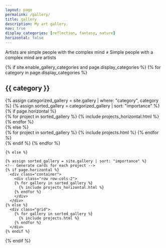 ```yaml
---
layout: page
permalink: /gallery/
title: gallery
description: My art gallery.
nav: true
display_categories: [reflection, fantasy, nature]
horizontal: false
---
```


Artists are simple people with the complex mind ≠ Simple people with a complex mind are artists

<div class="projects">
 {% if site.enable_gallery_categories and page.display_categories %}
   <!-- Display categorized projects -->
    {% for category in page.display_categories %}
      <h2 class="category">{{ category }}</h2>
      {% assign categorized_gallery = site.gallery | where: "category", category %}
      {% assign sorted_gallery = categorized_gallery | sort: "importance" %}
      <!-- Generate cards for each project -->
      {% if page.horizontal %}
        <div class="container">
          <div class="row row-cols-2">
          {% for project in sorted_gallery %}
            {% include projects_horizontal.html %}
          {% endfor %}
          </div>
        </div>
      {% else %}
        <div class="grid">
          {% for project in sorted_gallery %}
            {% include projects.html %}
          {% endfor %}
        </div>
      {% endif %}
    {% endfor %}


    {% else %}
  <!-- Display projects without categories -->
    {% assign sorted_gallery = site.gallery | sort: "importance" %}
    <!-- Generate cards for each project -->
    {% if page.horizontal %}
      <div class="container">
        <div class="row row-cols-2">
        {% for gallery in sorted_gallery %}
          {% include projects_horizontal.html %}
        {% endfor %}
        </div>
      </div>
    {% else %}
      <div class="grid">
        {% for gallery in sorted_gallery %}
          {% include projects.html %}
        {% endfor %}
      </div>
    {% endif %}

  {% endif %}
</div>